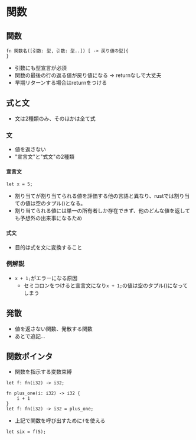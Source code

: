 # 関数
## 関数
```
fn 関数名([引数: 型, 引数: 型..]) [ -> 戻り値の型]{
}
```
- 引数にも型宣言が必須
- 関数の最後の行の返る値が戻り値になる -> returnなしで大丈夫
- 早期リターンする場合はreturnをつける

## 式と文
- 文は2種類のみ、そのほかは全て式
### 文
- 値を返さない
- "宣言文"と"式文"の2種類
#### 宣言文
```
let x = 5;
```
- 割り当てが割り当てられる値を評価する他の言語と異なり、rustでは割り当ての値は空のタプル()となる。
- 割り当てられる値には単一の所有者しか存在できず、他のどんな値を返しても予想外の出来事になるため
#### 式文
- 目的は式を文に変換すること

### 例解説
- `x + 1;`がエラーになる原因
  - セミコロンをつけると宣言文になり`x + 1;`の値は空のタプル()になってしまう

## 発散
- 値を返さない関数、発散する関数
- あとで追記...

## 関数ポインタ
- 関数を指示する変数束縛
```
let f: fn(i32) -> i32;
```

```
fn plus_one(i: i32) -> i32 {
    i + 1
}
let f: fn(i32) -> i32 = plus_one;
```
- 上記で関数を呼び出すために`f`を使える
```
let six = f(5);
```
